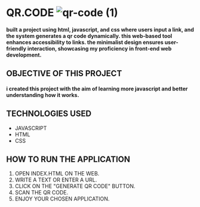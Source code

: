 # QR.CODE ![qr-code (1)](https://github.com/joeltorcato/QR.CODE/assets/154090684/2f49971f-b7ec-41bc-aa56-0a6c6cc0dbe3)

#### built a project using html, javascript, and css where users input a link, and the system generates a qr code dynamically. this web-based tool enhances accessibility to links. the minimalist design ensures user-friendly interaction, showcasing my proficiency in front-end web development.

## OBJECTIVE OF THIS PROJECT

#### i created this project with the aim of learning more javascript and better understanding how it works.

## TECHNOLOGIES USED

* JAVASCRIPT
* HTML
* CSS

## HOW TO RUN THE APPLICATION

1. OPEN INDEX.HTML ON THE WEB.
2. WRITE A TEXT OR ENTER A URL.
3. CLICK ON THE "GENERATE QR CODE" BUTTON.
4. SCAN THE QR CODE.
5. ENJOY YOUR CHOSEN APPLICATION.
